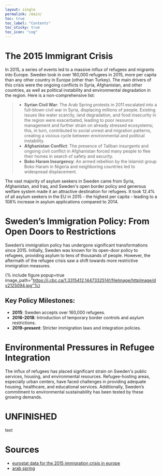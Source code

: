 ```yaml
---
layout: single
permalink: /main/
toc: true
toc_label: "Contents"
toc_sticky: true
toc_icon: "cog"
---
```


# The 2015 Immigrant Crisis

In 2015, a series of events led to a massive influx of refugees and migrants into Europe. Sweden took in over 160,000 refugees in 2015, more per capita than any other country in Europe (other than Turkey). The main drivers of this crisis were the ongoing conflicts in Syria, Afghanistan, and other countries, as well as political instability and environmental degradation in the region. Here is a non-comprehensive list:

> - **Syrian Civil War**: The Arab Spring protests in 2011 escalated into a full-blown civil war in Syria, displacing millions of people. Existing issues like water scarcity, land degradation, and food insecurity in the region were exacerbated, leading to poor resource management and further strain on already stressed ecosystems; this, in turn, contributed to social unrest and migration patterns, creating a vicious cycle between environmental and political instability.
> - **Afghanistan Conflict**: The presence of Taliban insurgents and ongoing civil conflict in Afghanistan forced many people to flee their homes in search of safety and security.
> - **Boko Haram Insurgency**: An armed rebellion by the Islamist group Boko Haram in Nigeria and neighboring countries led to widespread displacement.

The vast majority of asylum seekers in Sweden came from Syria, Afghanistan, and Iraq, and Sweden's open border policy and generous welfare system made it an attractive destination for refugees. It took 12.4% of all asylum seekers in the EU in 2015 - the highest per capita - leading to a 108% increase in asylum applications compared to 2014.

# Sweden’s Immigration Policy: From Open Doors to Restrictions

Sweden’s immigration policy has undergone significant transformations since 2015. Initially, Sweden was known for its open-door policy to refugees, providing asylum to tens of thousands of people. However, the aftermath of the refugee crisis saw a shift towards more restrictive immigration measures.

{% include figure popup=true image_path="https://i.cbc.ca/1.3315412.1447332514!/fileImage/httpImage/dv2125094.jpg"%}

## Key Policy Milestones:

- **2015**: Sweden accepts over 160,000 refugees.
- **2016-2018**: Introduction of temporary border controls and asylum restrictions.
- **2019-present**: Stricter immigration laws and integration policies.

# Environmental Pressures in Refugee Integration

The influx of refugees has placed significant strain on Sweden's public services, housing, and environmental resources. Refugee-hosting areas, especially urban centers, have faced challenges in providing adequate housing, healthcare, and educational services. Additionally, Sweden’s commitment to environmental sustainability has been tested by these growing demands.

# UNFINISHED

text

# Sources

- [eurostat data for the 2015 immigration crisis in europe](https://ec.europa.eu/eurostat/documents/2995521/7203832/3-04032016-AP-EN.pdf/790eba01-381c-4163-bcd2-a54959b99ed6)
- [arab spring](https://www.americanprogress.org/article/the-arab-spring-and-climate-change/)